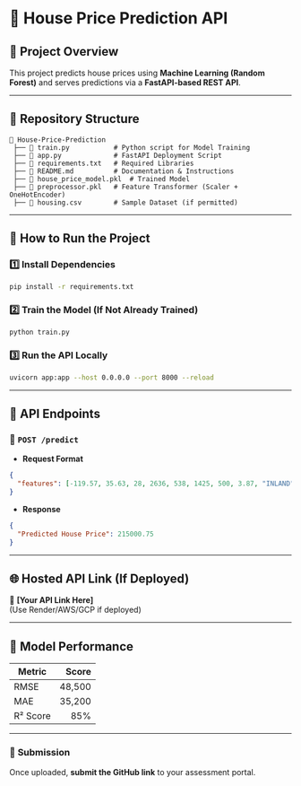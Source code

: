 # 🏡 House Price Prediction API

## 📌 Project Overview
This project predicts house prices using **Machine Learning (Random Forest)** and serves predictions via a **FastAPI-based REST API**.

---

## 📂 Repository Structure
```
📂 House-Price-Prediction
 ├── 📄 train.py           # Python script for Model Training
 ├── 📄 app.py             # FastAPI Deployment Script
 ├── 📄 requirements.txt   # Required Libraries
 ├── 📄 README.md          # Documentation & Instructions
 ├── 📄 house_price_model.pkl  # Trained Model
 ├── 📄 preprocessor.pkl   # Feature Transformer (Scaler + OneHotEncoder)
 ├── 📄 housing.csv        # Sample Dataset (if permitted)
```

---

## 🚀 How to Run the Project

### 1️⃣ Install Dependencies
```bash
pip install -r requirements.txt
```

### 2️⃣ Train the Model (If Not Already Trained)
```bash
python train.py
```

### 3️⃣ Run the API Locally
```bash
uvicorn app:app --host 0.0.0.0 --port 8000 --reload
```

---

## 🎯 API Endpoints

### **📍 `POST /predict`**
- **Request Format**
```json
{
  "features": [-119.57, 35.63, 28, 2636, 538, 1425, 500, 3.87, "INLAND"]
}
```
- **Response**
```json
{
  "Predicted House Price": 215000.75
}
```

---

## 🌐 Hosted API Link (If Deployed)
🔗 **[Your API Link Here]**  
(Use Render/AWS/GCP if deployed)

---

## 📌 Model Performance
| Metric  | Score |
|---------|------:|
| RMSE    | 48,500 |
| MAE     | 35,200 |
| R² Score| 85% |

---

### 📩 **Submission**
Once uploaded, **submit the GitHub link** to your assessment portal.

